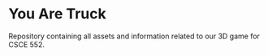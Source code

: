 # You Are Truck
Repository containing all assets and information related to our 3D game for CSCE 552.

